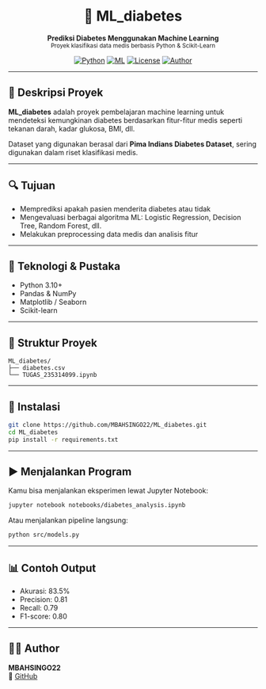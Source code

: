 <h1 align="center">🧬 ML_diabetes</h1>
<p align="center">
  <b>Prediksi Diabetes Menggunakan Machine Learning</b><br>
  <sub>Proyek klasifikasi data medis berbasis Python & Scikit-Learn</sub>
</p>

<div align="center">

[![Python](https://img.shields.io/badge/Python-3.10+-blue?logo=python)](https://www.python.org/)
[![ML](https://img.shields.io/badge/Machine%20Learning-ScikitLearn-orange?logo=scikit-learn)](https://scikit-learn.org/)
[![License](https://img.shields.io/badge/License-MIT-green.svg)](LICENSE)
[![Author](https://img.shields.io/badge/Author-MBAHSINGO22-blue)](https://github.com/MBAHSINGO22)

</div>

---

## 📖 Deskripsi Proyek

**ML_diabetes** adalah proyek pembelajaran machine learning untuk mendeteksi kemungkinan diabetes berdasarkan fitur-fitur medis seperti tekanan darah, kadar glukosa, BMI, dll.

Dataset yang digunakan berasal dari **Pima Indians Diabetes Dataset**, sering digunakan dalam riset klasifikasi medis.

---

## 🔍 Tujuan

- Memprediksi apakah pasien menderita diabetes atau tidak
- Mengevaluasi berbagai algoritma ML: Logistic Regression, Decision Tree, Random Forest, dll.
- Melakukan preprocessing data medis dan analisis fitur

---

## 🧠 Teknologi & Pustaka

- Python 3.10+
- Pandas & NumPy
- Matplotlib / Seaborn
- Scikit-learn

---

## 📂 Struktur Proyek

```
ML_diabetes/
├── diabetes.csv
└── TUGAS_235314099.ipynb
```

---

## 🚀 Instalasi

```bash
git clone https://github.com/MBAHSINGO22/ML_diabetes.git
cd ML_diabetes
pip install -r requirements.txt
```

---

## ▶️ Menjalankan Program

Kamu bisa menjalankan eksperimen lewat Jupyter Notebook:

```bash
jupyter notebook notebooks/diabetes_analysis.ipynb
```

Atau menjalankan pipeline langsung:

```bash
python src/models.py
```

---

## 📊 Contoh Output

- Akurasi: 83.5%
- Precision: 0.81
- Recall: 0.79
- F1-score: 0.80

---

## 👨‍💻 Author

**MBAHSINGO22**  
🔗 [GitHub](https://github.com/MBAHSINGO22)
